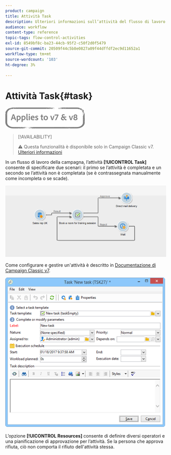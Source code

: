 ```yaml
---
product: campaign
title: Attività Task
description: Ulteriori informazioni sull’attività del flusso di lavoro Attività
audience: workflow
content-type: reference
topic-tags: flow-control-activities
exl-id: 8549bf8c-ba23-44cb-95f2-c50f2d0f5479
source-git-commit: 20509f44c5b8e0827a09f44dffdf2ec9d11652a1
workflow-type: tm+mt
source-wordcount: '103'
ht-degree: 3%

---
```


# Attività Task{#task}

![](../../assets/common.svg)

>[!AVAILABILITY]
>
>:warning: Questa funzionalità è disponibile solo in Campaign Classic v7. [Ulteriori informazioni](../../mrm/using/creating-and-managing-tasks.md)

In un flusso di lavoro della campagna, l’attività **[!UICONTROL Task]** consente di specificare due scenari: il primo se l’attività è completata e un secondo se l’attività non è completata (se è contrassegnata manualmente come incompleta o se scade).

![](assets/mrm_task_in_workflow.png)

Come configurare e gestire un&#39;attività è descritto in [Documentazione di Campaign Classic v7](../../mrm/using/creating-and-managing-tasks.md).

![](assets/wkf_task_activity.png)

L’opzione **[!UICONTROL Resources]** consente di definire diversi operatori e una pianificazione di approvazione per l’attività. Se la persona che approva rifiuta, ciò non comporta il rifiuto dell&#39;attività stessa.
